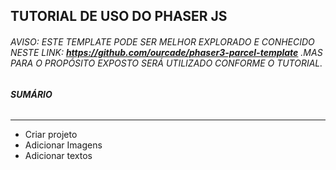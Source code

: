 ## **TUTORIAL DE USO DO PHASER JS**

###### AVISO: ESTE TEMPLATE PODE SER MELHOR EXPLORADO E CONHECIDO NESTE LINK: **https://github.com/ourcade/phaser3-parcel-template** .MAS PARA O PROPÓSITO EXPOSTO SERÁ UTILIZADO CONFORME O TUTORIAL.



###### **SUMÁRIO**

--------------------------------------------------------------------------------------------------------------------------------------------

* Criar projeto
* Adicionar Imagens
* Adicionar textos